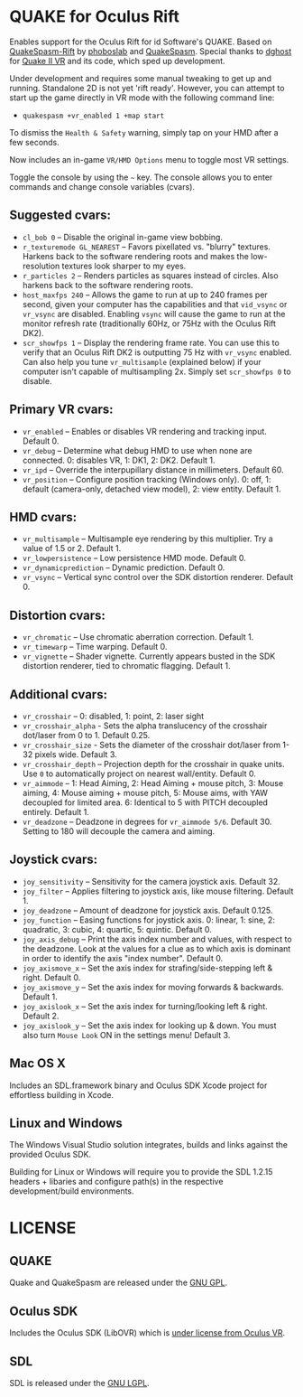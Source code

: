 # QUAKE for Oculus Rift

Enables support for the Oculus Rift for id Software's QUAKE. Based on [QuakeSpasm-Rift](https://github.com/phoboslab/Quakespasm-Rift) by [phoboslab](http://phoboslab.org/log/2013/07/quake-for-oculus-rift) and [QuakeSpasm](http://quakespasm.sourceforge.net/). Special thanks to [dghost](https://github.com/dghost) for [Quake II VR](https://github.com/q2vr/quake2vr) and its code, which sped up development.

Under development and requires some manual tweaking to get up and running. Standalone 2D is not yet 'rift ready'. However, you can attempt to start up the game directly in VR mode with the following command line:

- `quakespasm +vr_enabled 1 +map start`

To dismiss the `Health & Safety` warning, simply tap on your HMD after a few seconds.

Now includes an in-game `VR/HMD Options` menu to toggle most VR settings.

Toggle the console by using the `~` key. The console allows you to enter commands and change console variables (cvars).

## Suggested cvars:
- `cl_bob 0` – Disable the original in-game view bobbing.
- `r_texturemode GL_NEAREST` – Favors pixellated vs. "blurry" textures. Harkens back to the software rendering roots and makes the low-resolution textures look sharper to my eyes.
- `r_particles 2` – Renders particles as squares instead of circles. Also harkens back to the software rendering roots.
- `host_maxfps 240` – Allows the game to run at up to 240 frames per second, given your computer has the capabilities and that `vid_vsync` or `vr_vsync` are disabled. Enabling `vsync` will cause the game to run at the monitor refresh rate (traditionally 60Hz, or 75Hz with the Oculus Rift DK2).
- `scr_showfps 1` – Display the rendering frame rate. You can use this to verify that an Oculus Rift DK2 is outputting 75 Hz with `vr_vsync` enabled. Can also help you tune `vr_multisample` (explained below) if your computer isn't capable of multisampling 2x. Simply set `scr_showfps 0` to disable.

## Primary VR cvars:
- `vr_enabled` – Enables or disables VR rendering and tracking input. Default 0.
- `vr_debug` – Determine what debug HMD to use when none are connected. 0: disables VR, 1: DK1, 2: DK2. Default 1.
- `vr_ipd` – Override the interpupillary distance in millimeters. Default 60.
- `vr_position` – Configure position tracking (Windows only). 0: off, 1: default (camera-only, detached view model), 2: view entity. Default 1.

## HMD cvars:
- `vr_multisample` – Multisample eye rendering by this multiplier. Try a value of 1.5 or 2. Default 1.
- `vr_lowpersistence` – Low persistence HMD mode. Default 0.
- `vr_dynamicprediction` – Dynamic prediction. Default 0.
- `vr_vsync` – Vertical sync control over the SDK distortion renderer. Default 0.

## Distortion cvars:
- `vr_chromatic` – Use chromatic aberration correction. Default 1.
- `vr_timewarp` – Time warping. Default 0.
- `vr_vignette` – Shader vignette. Currently appears busted in the SDK distortion renderer, tied to chromatic flagging. Default 1.

## Additional cvars:
- `vr_crosshair` – 0: disabled, 1: point, 2: laser sight
- `vr_crosshair_alpha` - Sets the alpha translucency of the crosshair dot/laser from 0 to 1. Default 0.25.
- `vr_crosshair_size` - Sets the diameter of the crosshair dot/laser from 1-32 pixels wide. Default 3.
- `vr_crosshair_depth` – Projection depth for the crosshair in quake units. Use `0` to automatically project on nearest wall/entity. Default 0.
- `vr_aimmode` – 1: Head Aiming, 2: Head Aiming + mouse pitch, 3: Mouse aiming, 4: Mouse aiming + mouse pitch, 5: Mouse aims, with YAW decoupled for limited area. 6: Identical to 5 with PITCH decoupled entirely. Default 1.
- `vr_deadzone` – Deadzone in degrees for `vr_aimmode 5/6`. Default 30. Setting to 180 will decouple the camera and aiming.

## Joystick cvars:
- `joy_sensitivity` – Sensitivity for the camera joystick axis. Default 32.
- `joy_filter` – Applies filtering to joystick axis, like mouse filtering. Default 1.
- `joy_deadzone` – Amount of deadzone for joystick axis. Default 0.125.
- `joy_function` – Easing functions for joystick axis. 0: linear, 1: sine, 2: quadratic, 3: cubic, 4: quartic, 5: quintic. Default 0.
- `joy_axis_debug` – Print the axis index number and values, with respect to the deadzone. Look at the values for a clue as to which axis is dominant in order to identify the axis "index number". Default 0.
- `joy_axismove_x` – Set the axis index for strafing/side-stepping left & right. Default 0.
- `joy_axismove_y` – Set the axis index for moving forwards & backwards. Default 1.
- `joy_axislook_x` – Set the axis index for turning/looking left & right. Default 2.
- `joy_axislook_y` – Set the axis index for looking up & down. You must also turn `Mouse Look` ON in the settings menu! Default 3.

## Mac OS X

Includes an SDL.framework binary and Oculus SDK Xcode project for effortless building in Xcode.

## Linux and Windows

The Windows Visual Studio solution integrates, builds and links against the provided Oculus SDK.

Building for Linux or Windows will require you to provide the SDL 1.2.15 headers + libaries and configure path(s) in the respective development/build environments.

LICENSE
=======

## QUAKE

Quake and QuakeSpasm are released under the [GNU GPL](http://www.gnu.org/copyleft/gpl.html).

## Oculus SDK

Includes the Oculus SDK (LibOVR) which is [under license from Oculus VR](http://developer.oculusvr.com/license).

## SDL

SDL is released under the [GNU LGPL](http://www.gnu.org/copyleft/lesser.html).
